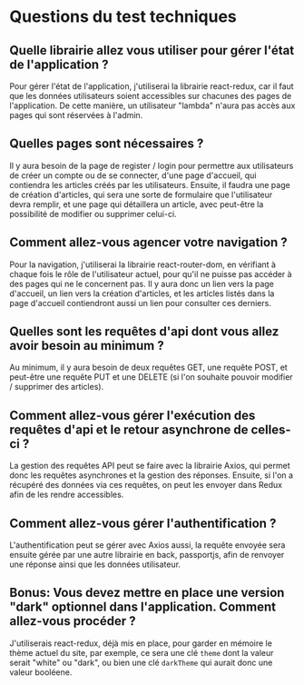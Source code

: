 # Questions du test techniques

## Quelle librairie allez vous utiliser pour gérer l'état de l'application ?

Pour gérer l'état de l'application, j'utiliserai la librairie react-redux, car il faut que les données utilisateurs soient accessibles sur chacunes des pages de l'application. De cette manière, un utilisateur "lambda" n'aura pas accès aux pages qui sont réservées à l'admin.

## Quelles pages sont nécessaires ?

Il y aura besoin de la page de register / login pour permettre aux utilisateurs de créer un compte ou de se connecter, d'une page d'accueil, qui contiendra les articles créés par les utilisateurs. Ensuite, il faudra une page de création d'articles, qui sera une sorte de formulaire que l'utilisateur devra remplir, et une page qui détaillera un article, avec peut-être la possibilité de modifier ou supprimer celui-ci.

## Comment allez-vous agencer votre navigation ?

Pour la navigation, j'utiliserai la librairie react-router-dom, en vérifiant à chaque fois le rôle de l'utilisateur actuel, pour qu'il ne puisse pas accéder à des pages qui ne le concernent pas. Il y aura donc un lien vers la page d'accueil, un lien vers la création d'articles, et les articles listés dans la page d'accueil contiendront aussi un lien pour consulter ces derniers.

## Quelles sont les requêtes d'api dont vous allez avoir besoin au minimum ?

Au minimum, il y aura besoin de deux requêtes GET, une requête POST, et peut-être une requête PUT et une DELETE (si l'on souhaite pouvoir modifier / supprimer des articles).

## Comment allez-vous gérer l'exécution des requêtes d'api et le retour asynchrone de celles-ci ?

La gestion des requêtes API peut se faire avec la librairie Axios, qui permet donc les requêtes asynchrones et la gestion des réponses. Ensuite, si l'on a récupéré des données via ces requêtes, on peut les envoyer dans Redux afin de les rendre accessibles.

## Comment allez-vous gérer l'authentification ?

L'authentification peut se gérer avec Axios aussi, la requête envoyée sera ensuite gérée par une autre librairie en back, passportjs, afin de renvoyer une réponse ainsi que les données utilisateur.

## Bonus: Vous devez mettre en place une version "dark" optionnel dans l'application. Comment allez-vous procéder ?

J'utiliserais react-redux, déjà mis en place, pour garder en mémoire le thème actuel du site, par exemple, ce sera une clé `theme` dont la valeur serait "white" ou "dark", ou bien une clé `darkTheme` qui aurait donc une valeur booléene.
